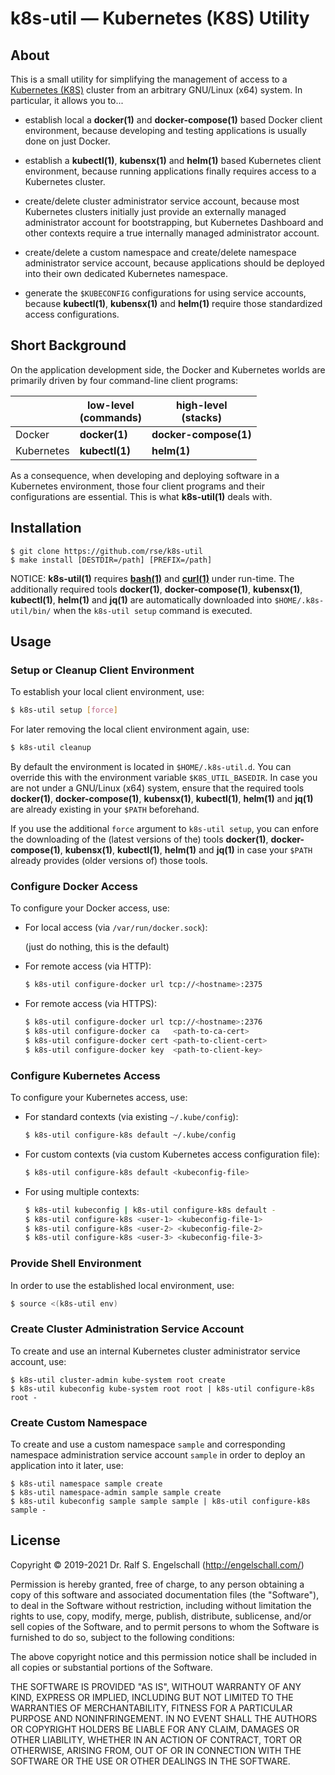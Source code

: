 
k8s-util &mdash; Kubernetes (K8S) Utility
=========================================

About
-----

This is a small utility for simplifying the management of access to a
[Kubernetes (K8S)](https://kubernetes.io) cluster from an arbitrary
GNU/Linux (x64) system. In particular, it allows you to...

- establish local a **docker(1)** and **docker-compose(1)** based Docker client environment,
  because developing and testing applications is usually done on just Docker.

- establish a **kubectl(1)**, **kubensx(1)** and **helm(1)** based Kubernetes client environment,
  because running applications finally requires access to a Kubernetes cluster.

- create/delete cluster administrator service account,
  because most Kubernetes clusters initially just provide an externally
  managed administrator account for bootstrapping, but Kubernetes Dashboard and other
  contexts require a true internally managed administrator account.

- create/delete a custom namespace and
  create/delete namespace administrator service account,
  because applications should be deployed into their own dedicated Kubernetes namespace.

- generate the `$KUBECONFIG` configurations for using service accounts,
  because **kubectl(1)**, **kubensx(1)** and **helm(1)** require those
  standardized access configurations.

Short Background
----------------

On the application development side, the Docker and Kubernetes worlds
are primarily driven by four command-line client programs:

|            | low-level<br/>(commands) | high-level<br/>(stacks) |
|----------- | ------------------------ | ----------------------- |
| Docker     | **docker(1)**            | **docker-compose(1)**   |
| Kubernetes | **kubectl(1)**           | **helm(1)**             |

As a consequence, when developing and deploying software in a Kubernetes
environment, those four client programs and their configurations are
essential. This is what **k8s-util(1)** deals with.

Installation
------------

```
$ git clone https://github.com/rse/k8s-util
$ make install [DESTDIR=/path] [PREFIX=/path]
```

NOTICE: **k8s-util(1)** requires
[**bash(1)**](https://www.gnu.org/software/bash/) and
[**curl(1)**](https://curl.haxx.se/) under run-time. The additionally
required tools **docker(1)**, **docker-compose(1)**, **kubensx(1)**,
**kubectl(1)**, **helm(1)** and **jq(1)** are automatically downloaded
into `$HOME/.k8s-util/bin/` when the `k8s-util setup` command is
executed.

Usage
-----

### Setup or Cleanup Client Environment

To establish your local client environment, use:

```sh
$ k8s-util setup [force]
```

For later removing the local client environment again, use:

```sh
$ k8s-util cleanup
```

By default the environment is located in `$HOME/.k8s-util.d`. You
can override this with the environment variable `$K8S_UTIL_BASEDIR`.
In case you are not under a GNU/Linux (x64) system, ensure that the
required tools **docker(1)**, **docker-compose(1)**, **kubensx(1)**,
**kubectl(1)**, **helm(1)** and **jq(1)** are already existing in your
`$PATH` beforehand.

If you use the additional `force` argument to `k8s-util setup`, you
can enfore the downloading of the (latest versions of the) tools
**docker(1)**, **docker-compose(1)**, **kubensx(1)**, **kubectl(1)**,
**helm(1)** and **jq(1)** in case your `$PATH` already provides (older
versions of) those tools.

### Configure Docker Access

To configure your Docker access, use:

  - For local access (via `/var/run/docker.sock`):

    (just do nothing, this is the default)

  - For remote access (via HTTP):

    ```sh
    $ k8s-util configure-docker url tcp://<hostname>:2375
    ```

  - For remote access (via HTTPS):

    ```sh
    $ k8s-util configure-docker url tcp://<hostname>:2376
    $ k8s-util configure-docker ca   <path-to-ca-cert>
    $ k8s-util configure-docker cert <path-to-client-cert>
    $ k8s-util configure-docker key  <path-to-client-key>
    ```

### Configure Kubernetes Access

To configure your Kubernetes access, use:

  - For standard contexts (via existing `~/.kube/config`):

    ```sh
    $ k8s-util configure-k8s default ~/.kube/config
    ```

  - For custom contexts (via custom Kubernetes access configuration file):

    ```sh
    $ k8s-util configure-k8s default <kubeconfig-file>
    ```

  - For using multiple contexts:

    ```sh
    $ k8s-util kubeconfig | k8s-util configure-k8s default -
    $ k8s-util configure-k8s <user-1> <kubeconfig-file-1>
    $ k8s-util configure-k8s <user-2> <kubeconfig-file-2>
    $ k8s-util configure-k8s <user-3> <kubeconfig-file-3>
    ```

### Provide Shell Environment

In order to use the established local environment, use:

```sh
$ source <(k8s-util env)
```

### Create Cluster Administration Service Account

To create and use an internal Kubernetes cluster administrator service account, use:

```
$ k8s-util cluster-admin kube-system root create
$ k8s-util kubeconfig kube-system root root | k8s-util configure-k8s root -
```

### Create Custom Namespace

To create and use a custom namespace `sample` and corresponding namespace
administration service account `sample` in order to deploy an
application into it later, use:

```
$ k8s-util namespace sample create
$ k8s-util namespace-admin sample sample create
$ k8s-util kubeconfig sample sample sample | k8s-util configure-k8s sample -
```

License
-------

Copyright &copy; 2019-2021 Dr. Ralf S. Engelschall (http://engelschall.com/)

Permission is hereby granted, free of charge, to any person obtaining
a copy of this software and associated documentation files (the
"Software"), to deal in the Software without restriction, including
without limitation the rights to use, copy, modify, merge, publish,
distribute, sublicense, and/or sell copies of the Software, and to
permit persons to whom the Software is furnished to do so, subject to
the following conditions:

The above copyright notice and this permission notice shall be included
in all copies or substantial portions of the Software.

THE SOFTWARE IS PROVIDED "AS IS", WITHOUT WARRANTY OF ANY KIND,
EXPRESS OR IMPLIED, INCLUDING BUT NOT LIMITED TO THE WARRANTIES OF
MERCHANTABILITY, FITNESS FOR A PARTICULAR PURPOSE AND NONINFRINGEMENT.
IN NO EVENT SHALL THE AUTHORS OR COPYRIGHT HOLDERS BE LIABLE FOR ANY
CLAIM, DAMAGES OR OTHER LIABILITY, WHETHER IN AN ACTION OF CONTRACT,
TORT OR OTHERWISE, ARISING FROM, OUT OF OR IN CONNECTION WITH THE
SOFTWARE OR THE USE OR OTHER DEALINGS IN THE SOFTWARE.

